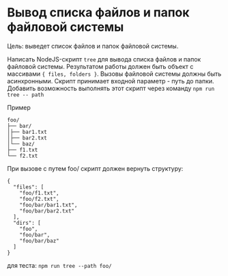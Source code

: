 # Вывод списка файлов и папок файловой системы

Цель: выведет список файлов и папок файловой системы.

Написать NodeJS-скрипт `tree` для вывода списка файлов и папок файловой системы. Результатом работы должен быть объект с массивами `{ files, folders }`. Вызовы файловой системы должны быть асинхронными. Скрипт принимает входной параметр - путь до папки. Добавить возможность выполнять этот скрипт через команду `npm run tree -- path`

Пример

```
foo/
├── bar/
│├── bar1.txt
│├── bar2.txt
│└── baz/
├── f1.txt
└── f2.txt
```

При вызове с путем foo/ скрипт должен вернуть структуру:

```
{
  "files": [
    "foo/f1.txt",
    "foo/f2.txt",
    "foo/bar/bar1.txt",
    "foo/bar/bar2.txt"
  ],
  "dirs": [
    "foo",
    "foo/bar",
    "foo/bar/baz"
  ]
}
```

для теста: `npm run tree --path foo/`
